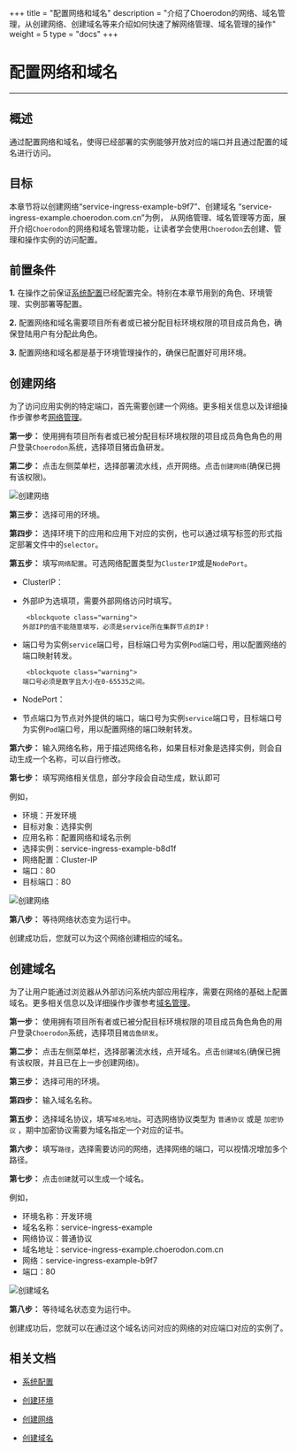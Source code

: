 +++
title = "配置网络和域名"
description = "介绍了Choerodon的网络、域名管理，从创建网络、创建域名等来介绍如何快速了解网络管理、域名管理的操作"
weight = 5
type = "docs"
+++

# 配置网络和域名
---

## 概述

通过配置网络和域名，使得已经部署的实例能够开放对应的端口并且通过配置的域名进行访问。

## 目标

本章节将以创建网络“service-ingress-example-b9f7”、创建域名 “service-ingress-example.choerodon.com.cn”为例，
从网络管理、域名管理等方面，展开介绍`Choerodon`的网络和域名管理功能，让读者学会使用`Choerodon`去创建、管理和操作实例的访问配置。

## 前置条件

**1.** 在操作之前保证[系统配置](../../../user-guide/manager-guide/system-configuration)已经配置完全。特别在本章节用到的角色、环境管理、实例部署等配置。

**2.** 配置网络和域名需要项目所有者或已被分配目标环境权限的项目成员角色，确保登陆用户有分配此角色。

**3.** 配置网络和域名都是基于环境管理操作的，确保已配置好可用环境。


## 创建网络

为了访问应用实例的特定端口，首先需要创建一个网络。更多相关信息以及详细操作步骤参考[网络管理](../../../user-guide/deploy/app-deploy/resource/)。

**第一步：** 使用拥有项目所有者或已被分配目标环境权限的项目成员角色角色的用户登录`Choerodon`系统，选择项目猪齿鱼研发。

**第二步：** 点击左侧菜单栏，选择部署流水线，点开网络。点击`创建网络`(确保已拥有该权限)。

![创建网络](/docs/quick-start/image/create_service_front.gif)

**第三步：** 选择可用的环境。

**第四步：** 选择环境下的应用和应用下对应的实例，也可以通过填写标签的形式指定部署文件中的`selector`。

**第五步：** 填写`网络配置`。可选网络配置类型为`ClusterIP`或是`NodePort`。
            
  - ClusterIP：
  
   - 外部IP为选填项，需要外部网络访问时填写。
  
          <blockquote class="warning">
         外部IP的值不能随意填写，必须是service所在集群节点的IP！
       </blockquote>
  
   - 端口号为实例`service`端口号，目标端口号为实例`Pod`端口号，用以配置网络的端口映射转发。

          <blockquote class="warning">
         端口号必须是数字且大小在0-65535之间。
       </blockquote>
  
  - NodePort：
  
   - 节点端口为节点对外提供的端口，端口号为实例`service`端口号，目标端口号为实例`Pod`端口号，用以配置网络的端口映射转发。
         
**第六步：** 输入网络名称，用于描述网络名称，如果目标对象是选择实例，则会自动生成一个名称，可以自行修改。

**第七步：** 填写网络相关信息，部分字段会自动生成，默认即可

例如，

* 环境：开发环境
* 目标对象：选择实例
* 应用名称：配置网络和域名示例
* 选择实例：service-ingress-example-b8d1f
* 网络配置：Cluster-IP
* 端口：80
* 目标端口：80

![创建网络](/docs/quick-start/image/create_service.png)

**第八步：** 等待网络状态变为运行中。

创建成功后，您就可以为这个网络创建相应的域名。

## 创建域名

为了让用户能通过浏览器从外部访问系统内部应用程序，需要在网络的基础上配置域名。更多相关信息以及详细操作步骤参考[域名管理](../../../user-guide/deploy/app-deploy/resource/)。

**第一步：** 使用拥有项目所有者或已被分配目标环境权限的项目成员角色角色的用户登录`Choerodon`系统，选择项目`猪齿鱼研发`。

**第二步：** 点击左侧菜单栏，选择部署流水线，点开域名。点击`创建域名`(确保已拥有该权限，并且已在上一步创建网络)。

**第三步：** 选择可用的环境。

**第四步：** 输入域名名称。

**第五步：** 选择域名协议，填写`域名地址`。可选网络协议类型为 `普通协议` 或是 `加密协议` ，期中加密协议需要为域名指定一个对应的证书。
       
**第六步：** 填写`路径`，选择需要访问的网络，选择网络的端口，可以视情况增加多个路径。

**第七步：** 点击`创建`就可以生成一个域名。

例如，

* 环境名称：开发环境
* 域名名称：service-ingress-example
* 网络协议：普通协议
* 域名地址：service-ingress-example.choerodon.com.cn
* 网络：service-ingress-example-b9f7
* 端口：80

![创建域名](/docs/quick-start/image/create_domain.png)

**第八步：** 等待域名状态变为运行中。

创建成功后，您就可以在通过这个域名访问对应的网络的对应端口对应的实例了。

## 相关文档

- [系统配置](../../../user-guide/manager-guide/system-configuration)

- [创建环境](../../../user-guide/deploy/env-config/)

- [创建网络](../../../user-guide/deploy/app-deploy/resource/)

- [创建域名](../../../user-guide/deploy/app-deploy/resource/)

